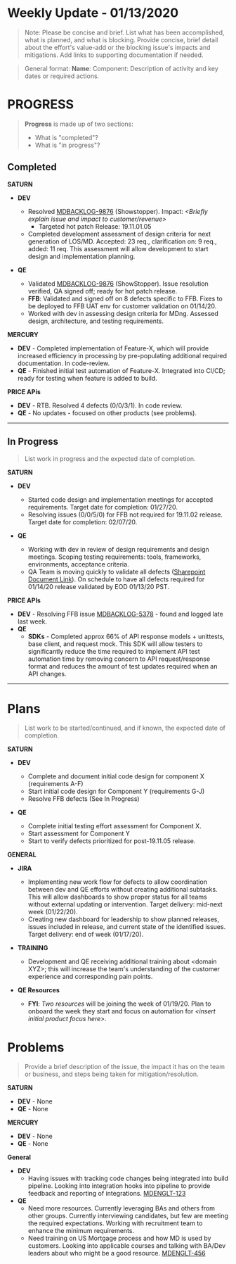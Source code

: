 # Weekly Update - 01/13/2020

> Note: Please be concise and brief. List what has been accomplished, what is planned, and what is blocking. Provide concise, brief detail about the effort's value-add or the blocking issue's impacts and mitigations. Add links to supporting documentation if needed.

> General format: **Name**: Component: Description of activity and key dates or required actions.

# PROGRESS
> **Progress** is made up of two sections:
> * What is "completed"?
> * What is "in progress"?

## Completed
**SATURN**
* **DEV**
  * Resolved [MDBACKLOG-9876](https://www.fiserv.com) (Showstopper). Impact: *\<Briefly explain issue and impact to customer/revenue>* 
    * Targeted hot patch Release: 19.11.01.05
  * Completed development assessment of design criteria for next generation of LOS/MD. Accepted: 23 req., clarification on: 9 req., added: 11 req. This assessment will allow development to start design and implementation planning. 

* **QE**
  * Validated [MDBACKLOG-9876](https://www.fiserv.com) (ShowStopper). Issue resolution verified, QA signed off; ready for hot patch release.
  * **FFB**: Validated and signed off on 8 defects specific to FFB. Fixes to be deployed to FFB UAT env for customer validation on 01/14/20. 
  * Worked with dev in assessing design criteria for MDng. Assessed design, architecture, and testing requirements.

  
**MERCURY**
* **DEV** - Completed implementation of Feature-X, which will provide increased efficiency in processing by pre-populating additional required documentation. In code-review. 
* **QE** - Finished initial test automation of Feature-X. Integrated into CI/CD; ready for testing when feature is added to build.

  
**PRICE APis**
* **DEV** - RTB. Resolved 4 defects (0/0/3/1). In code review. 
* **QE** - No updates - focused on other products (see problems).

-------------------------------------------------------------------

## In Progress
> List work in progress and the expected date of completion.

**SATURN**
* **DEV**
  * Started code design and implementation meetings for accepted requirements. Target date for completion: 01/27/20.
  * Resolving issues (0/0/5/0) for FFB not required for 19.11.02 release. Target date for completion: 02/07/20.
  
* **QE**
  * Working with dev in review of design requirements and design meetings. Scoping testing requirements: tools, frameworks, environments, acceptance criteria.
  * QA Team is moving quickly to validate all defects ([Sharepoint Document Link](https://www.fiserv.com)). On schedule to have all defects required for 01/14/20 release validated by EOD 01/13/20 PST.

**PRICE APIs**
* **DEV** - Resolving FFB issue [MDBACKLOG-5378](https://www.fiserv.com) - found and logged late last week.
* **QE** 
   * **SDKs** - Completed approx 66% of API response models + unittests, base client, and request mock. This SDK will allow testers to significantly reduce the time required to implement API test automation time by removing concern to API request/response format and reduces the amount of test updates required when an API changes.

-------------------------------------------------------------------

# Plans
> List work to be started/continued, and if known, the expected date of completion.

**SATURN**
* **DEV**
  * Complete and document initial code design for component X (requirements A-F)
  * Start initial code design for Component Y (requirements G-J)
  * Resolve FFB defects (See In Progress)
  
* **QE**
  * Complete initial testing effort assessment for Component X.
  * Start assessment for Component Y 
  * Start to verify defects prioritized for post-19.11.05 release. 

**GENERAL**
* **JIRA** 
   * Implementing new work flow for defects to allow coordination between dev and QE efforts without creating additional subtasks. This will allow dashboards to show proper status for all teams without external updating or intervention. Target delivery: mid-next week (01/22/20).
   * Creating new dashboard for leadership to show planned releases, issues included in release, and current state of the identified issues. Target delivery: end of week (01/17/20).
   
* **TRAINING**
  * Development and QE receiving additional training about \<domain XYZ>; this will increase the team's understanding of the customer experience and corresponding pain points.

* **QE Resources**
  * **FYI**: *Two resources* will be joining the week of 01/19/20. Plan to onboard the week they start and focus on automation for *\<insert initial product focus here>*. 

# Problems

> Provide a brief description of the issue, the impact it has on the team or business, and steps being taken for mitigation/resolution.

**SATURN**
* **DEV** - None
* **QE** - None

**MERCURY**
* **DEV** - None 
* **QE** - None
  
**General**
* **DEV**
    * Having issues with tracking code changes being integrated into build pipeline. Looking into integration hooks into pipeline to provide feedback and reporting of integrations. [MDENGLT-123](https://www.fiserv.com)
* **QE**
    * Need more resources. Currently leveraging BAs and others from other groups. Currently interviewing candidates, but few are meeting the required expectations. Working with recruitment team to enhance the minimum requirements. 
    * Need training on US Mortgage process and how MD is used by customers. Looking into applicable courses and talking with BA/Dev leaders about who might be a good resource. [MDENGLT-456](https://www.fiserv.com)
 